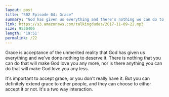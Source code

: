 ```yaml
---
layout: post
title: "S02 Episode 04: Grace"
summary: "God has given us everything and there's nothing we can do to earn it."
link: https://s3.amazonaws.com/talkingdudes/2017-11-09-22.mp3
size: 9530406
length: '19:51'
permalink: /22
---
```


Grace is acceptance of the unmerited reality that God has given us everything and we've done nothing to deserve it. There is nothing that you can do that will make God love you any more, nor is there anything you can do that will make God love you any less.

It's important to accept grace, or you don't really have it. But you can definitely extend grace to other people, and they can choose to either accept it or not. It's a two way interaction.
